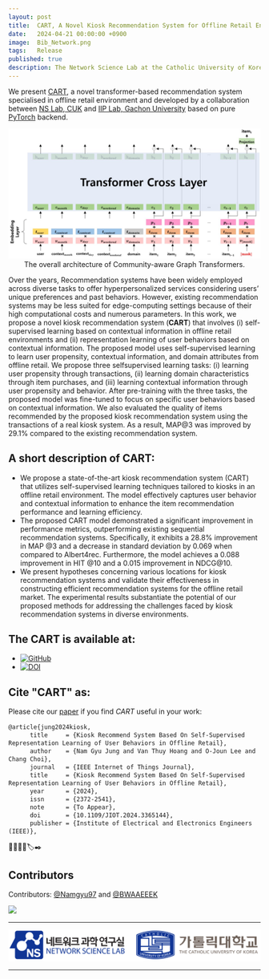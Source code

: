 ```yaml
---
layout: post
title:  CART, A Novel Kiosk Recommendation System for Offline Retail Environment
date:   2024-04-21 00:00:00 +0900
image:  Bib_Network.png
tags:   Release
published: true
description: The Network Science Lab at the Catholic University of Korea releases Context-Aware Residual Transformer, namely CART, a novel transformer-based recommendation system specialised in offline retail environment.
---
```


We present [CART](https://github.com/NSLab-CUK/Context-Aware-Residual-Transformer), a novel transformer-based recommendation system specialised in offline retail environment and developed by  a collaboration between [NS Lab, CUK](https://nslab-cuk.github.io/) and [IIP Lab, Gachon University](http://iiplab.gachon.ac.kr/)  based on pure [PyTorch](https://github.com/pytorch/pytorch) backend.

<p align="center">
  <img src="/images/CART.jpg" alt="Graph Transformer Architecture" width="800">
  <br>
  <b></b> The overall architecture of Community-aware Graph Transformers.
</p>

Over the years, Recommendation systems have been widely employed across diverse tasks to offer hyperpersonalized services considering users’ unique preferences and past behaviors. However, existing recommendation systems may be less suited for edge-computing settings because of their high computational costs and numerous parameters. In this work, we propose a novel kiosk recommendation system (**CART**) that involves (i) self-supervised learning based on contextual information in offline retail environments and (ii) representation learning of user behaviors based on contextual information. The proposed model uses self-supervised learning to learn user propensity, contextual information, and domain attributes from offline retail. We propose three selfsupervised learning tasks: (i) learning user propensity through transactions, (ii) learning domain characteristics through item purchases, and (iii) learning contextual information through user propensity and behavior. After pre-training with the three tasks, the proposed model was fine-tuned to focus on specific user behaviors based on contextual information. We also evaluated the quality of items recommended by the proposed kiosk recommendation system using the transactions of a real kiosk system. As a result, MAP@3 was improved by 29.1% compared to the existing recommendation system.


## A short description of CART:

- We propose a state-of-the-art kiosk recommendation system (CART) that utilizes self-supervised learning techniques tailored to kiosks in an offline retail environment. The model effectively captures user behavior and contextual information to enhance the item recommendation
performance and learning efficiency.
- The proposed CART model demonstrated a significant improvement in performance metrics, outperforming existing sequential recommendation systems. Specifically, it exhibits a 28.8% improvement in MAP @3 and a decrease in standard deviation by 0.069 when compared to Albert4rec. Furthermore, the model achieves a 0.088 improvement in HIT @10 and a 0.015 improvement in NDCG@10.
- We present hypotheses concerning various locations for kiosk recommendation systems and validate their effectiveness in constructing efficient recommendation systems for the offline retail market. The experimental results substantiate the potential of our proposed methods for addressing the challenges faced by kiosk recommendation systems in diverse environments.


## The CART is available at:
* [![GitHub](https://img.shields.io/badge/GitHub-Data%20&%20Code-9B9B9B?style=flat-square&logo=GitHub)](https://github.com/NSLab-CUK/Context-Aware-Residual-Transformer)
* [![DOI](http://img.shields.io/:DOI-10.1109/JIOT.2024.3365144-FAB70C?style=flat-square&logo=doi)](https://ieeexplore.ieee.org/abstract/document/10433857)

## Cite "CART" as: 

Please cite our [paper](https://ieeexplore.ieee.org/abstract/document/10433857) if you find *CART* useful in your work:
```
@article{jung2024kiosk,
      title     = {Kiosk Recommend System Based On Self-Supervised Representation Learning of User Behaviors in Offline Retail}, 
      author    = {Nam Gyu Jung and Van Thuy Hoang and O-Joun Lee and Chang Choi},
      journal   = {IEEE Internet of Things Journal},
      title     = {Kiosk Recommend System Based On Self-Supervised Representation Learning of User Behaviors in Offline Retail},
      year      = {2024},
      issn      = {2372-2541},
      note      = {To Appear},
      doi       = {10.1109/JIOT.2024.3365144},
      publisher = {Institute of Electrical and Electronics Engineers (IEEE)},
```

:page_facing_up::woman_technologist::bookmark_tabs::label::black_nib:	

## Contributors

Contributors: [@Namgyu97](https://github.com/Namgyu97) and [@BWAAEEEK](https://github.com/BWAAEEEK)

<a href="https://github.com/NSLab-CUK/Context-Aware-Residual-Transformer/graphs/contributors">
  <img src="https://contrib.rocks/image?repo=NSLab-CUK/Context-Aware-Residual-Transformer" />
</a>


***

<a href="https://nslab-cuk.github.io/"><img src="https://github.com/NSLab-CUK/NSLab-CUK/raw/main/Logo_Dual_Wide.png"/></a>

***

